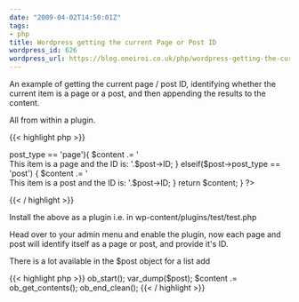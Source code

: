 ```yaml
---
date: "2009-04-02T14:50:01Z"
tags:
- php
title: Wordpress getting the current Page or Post ID
wordpress_id: 626
wordpress_url: https://blog.oneiroi.co.uk/php/wordpress-getting-the-current-page-or-post-id
---
```

An example of getting the current page / post ID, identifying whether the current item is a page or a post, and then appending the results to the content.

All from within a plugin.


{{< highlight php >}}
<?PHP
/*
Plugin Name: Get Page / Post ID using a plugin by D.Busby Saiweb.co.uk
Plugin URI: https://blog.oneiroi.co.uk
Description: Identifies the current page/post and appends text to the content
Version: 0.1
Author: David Busby
Author URI: https://blog.oneiroi.co.uk
*/

//WP hooks start
add_filter('the_content', 'post_page');
//WP hooks end

function post_page($content){
    global $post; //wordpress post global object
    if($post->post_type == 'page'){
        $content .= '<br /> This item is a page and the ID is: '.$post->ID;
    } elseif($post->post_type == 'post') {
        $content .= '<br /> This item is a post and the ID is: '.$post->ID;
    }
    return $content;
}
?>
{{< / highlight >}}

Install the above as a plugin i.e. in wp-content/plugins/test/test.php

Head over to your admin menu and enable the plugin, now each page and post will identify itself as a page or post, and provide it's ID.

There is a lot available in the $post object for a list add

{{< highlight php >}}
ob_start();
var_dump($post);
$content .= ob_get_contents();
ob_end_clean();
{{< / highlight >}}

